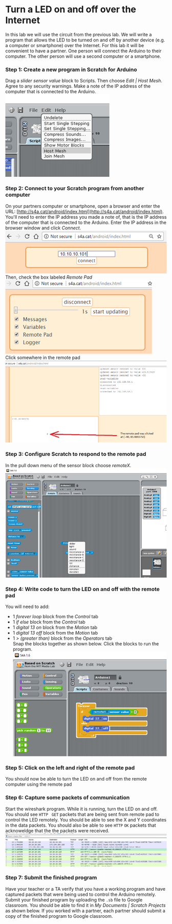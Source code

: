 # Turn a LED on and off over the Internet
In this lab we will use the circuit from the previous lab. We will write a program that allows the LED to be turned on and off by another device (e.g. a computer or smartphone) over the Internet. For this lab it will be convenient to have a partner. One person will connect the Arduino to their computer. The other person will use a second computer or a smartphone.
### Step 1: Create a new program in Scratch for Arduino
Drag a *slider sensor value* block to Scripts. Then choose *Edit | Host Mesh*. Agree to any security warnings. Make a note of the IP address of the computer that is connected to the Arduino.   
![](IOT1.png)    
### Step 2: Connect to your Scratch program from another computer
On your partners computer or smartphone, open a browser and enter the URL: [http://s4a.cat/android/index.html](http://s4a.cat/android/index.html). You'll need to enter the IP address you made a note of, that is the IP address of the computer that is connected to the Arduino. Enter the IP address in the browser window and click *Connect*.   
![](IOT1half.png)   
Then, check the box labeled *Remote Pad*   
![](IOT2.png)   
Click somewhere in the remote pad   
![](IOT3.png)   
### Step 3: Configure Scratch to respond to the remote pad
In the pull down menu of the sensor block choose *remoteX*.   
![](IOT4.png)   
  

### Step 4: Write code to turn the LED on and off with the remote pad
You will need to add:
- 1 *forever loop* block from the *Control* tab
- 1 *if else* block from the *Control* tab
- 1 *digital 13 on* block from the *Motion* tab
- 1 *digital 13 off* block from the *Motion* tab
- 1 *> (greater than)* block from the *Operators* tab   
Snap the blocks together as shown below. Click the blocks to run the program.
![](IOT7.png)   

### Step 5: Click on the left and right of the remote pad
You should now be able to turn the LED on and off from the remote computer using the remote pad 

### Step 6: Capture some packets of communication
Start the wireshark program. While it is running, turn the LED on and off. You should see `HTTP ` `GET` packets that are being sent from remote pad to control the LED remotely. You should be able to see the X and Y coordinates in the data packets. You should also be able to see `HTTP` `OK` packets that acknoweldge that the the packets were received.                  
![](IOT8.png)

### Step 7: Submit the finished program
Have your teacher or a TA verify that you have a working program and have captured packets that were being used to control the Arduino remotely. Submit your finished program by uploading the `.sb` file to Google classroom. You should be able to find it in *My Documents | Scratch Projects* as shown below. If you worked with a partner, each partner should submit a copy of the finished program to Google classroom. 
